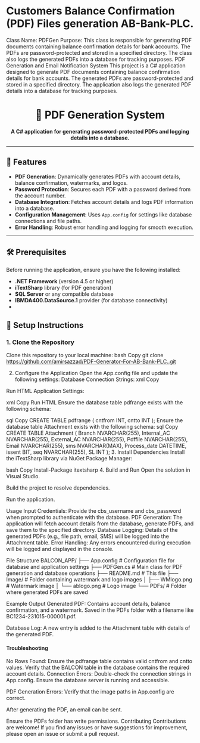 # Customers Balance Confirmation (PDF) Files generation AB-Bank-PLC.
Class Name: PDFGen  Purpose: This class is responsible for generating PDF documents containing balance confirmation details for bank accounts. The PDFs are password-protected and stored in a specified directory. The class also logs the generated PDFs into a database for tracking purposes.
PDF Generation and Email Notification System
This project is a C# application designed to generate PDF documents containing balance confirmation details for bank accounts. The generated PDFs are password-protected and stored in a specified directory. The application also logs the generated PDF details into a database for tracking purposes.

<h1 align="center">📄 PDF Generation System</h1>

<p align="center">
  <strong>A C# application for generating password-protected PDFs and logging details into a database.</strong>
</p>

---

## 🚀 **Features**
- **PDF Generation**: Dynamically generates PDFs with account details, balance confirmation, watermarks, and logos.
- **Password Protection**: Secures each PDF with a password derived from the account number.
- **Database Integration**: Fetches account details and logs PDF information into a database.
- **Configuration Management**: Uses `App.config` for settings like database connections and file paths.
- **Error Handling**: Robust error handling and logging for smooth execution.

---

## 🛠️ **Prerequisites**
Before running the application, ensure you have the following installed:
- **.NET Framework** (version 4.5 or higher)
- **iTextSharp** library (for PDF generation)
- **SQL Server** or any compatible database
- **IBMDA400.DataSource.1** provider (for database connectivity)
- 

## 🚦 **Setup Instructions**

### 1. **Clone the Repository**
Clone this repository to your local machine:
bash
Copy
git clone https://github.com/amirsazzad/PDF-Generator-For-AB-Bank-PLC..git

2. Configure the Application
Open the App.config file and update the following settings:
Database Connection Strings:
xml
Copy
<connectionStrings>
  <add name="ConnectionString1" connectionString="Your_Database_Connection_String" />
</connectionStrings>
Run HTML
Application Settings:

xml
Copy
<appSettings>
  <add key="Type" value="Your_Account_Type" />
  <add key="Exclude" value="Excluded_Branches" />
  <add key="CBS" value="Your_CBS_Value" />
  <add key="Unit" value="Your_Unit_Value" />
  <add key="pathpdf" value="Path_To_Save_PDFs" />
  <add key="relativePath" value="Path_To_Watermark_Image" />
  <add key="imageWM_path" value="Path_To_Image_Folder" />
  <add key="relativeURL" value="Path_To_Logo_Image" />
  <add key="imageURL_path" value="Path_To_Logo_Folder" />
</appSettings>
Run HTML
Ensure the database table pdfrange exists with the following schema:

sql
Copy
CREATE TABLE pdfrange (
    cntfrom INT,
    cntto INT
);
Ensure the database table Attachment exists with the following schema:
sql
Copy
CREATE TABLE Attachment (
    Branch NVARCHAR(255),
    Internal_AC NVARCHAR(255),
    External_AC NVARCHAR(255),
    Pdffile NVARCHAR(255),
    Email NVARCHAR(255),
    sms NVARCHAR(MAX),
    Process_date DATETIME,
    issent BIT,
    seq NVARCHAR(255),
    SL INT
);
3. Install Dependencies
Install the iTextSharp library via NuGet Package Manager:

bash
Copy
Install-Package itextsharp
4. Build and Run
Open the solution in Visual Studio.

Build the project to resolve dependencies.

Run the application.

Usage
Input Credentials:
Provide the cbs_username and cbs_password when prompted to authenticate with the database.
PDF Generation:
The application will fetch account details from the database, generate PDFs, and save them to the specified directory.
Database Logging:
Details of the generated PDFs (e.g., file path, email, SMS) will be logged into the Attachment table.
Error Handling:
Any errors encountered during execution will be logged and displayed in the console.

File Structure
BALCON_APP/
├── App.config                # Configuration file for database and application settings
├── PDFGen.cs                 # Main class for PDF generation and database operations
├── README.md                 # This file
├── Image/                    # Folder containing watermark and logo images
│   ├── WMlogo.png            # Watermark image
│   └── ablogo.png            # Logo image
└── PDFs/                     # Folder where generated PDFs are saved

Example Output
Generated PDF:
Contains account details, balance confirmation, and a watermark.
Saved in the PDFs folder with a filename like BC1234-231015-000001.pdf.

Database Log:
A new entry is added to the Attachment table with details of the generated PDF.

<h4>Troubleshooting</h4>
No Rows Found:
Ensure the pdfrange table contains valid cntfrom and cntto values.
Verify that the BALCON table in the database contains the required account details.
Connection Errors:
Double-check the connection strings in App.config.
Ensure the database server is running and accessible.

PDF Generation Errors:
Verify that the image paths in App.config are correct.

After generating the PDF, an email can be sent.

Ensure the PDFs folder has write permissions.
Contributing
Contributions are welcome! If you find any issues or have suggestions for improvement, please open an issue or submit a pull request.

